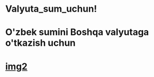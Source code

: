 # Valyuta_sum_uchun!
<h1>O'zbek sumini Boshqa valyutaga o'tkazish uchun<h1/>


[img2](https://user-images.githubusercontent.com/92303549/224968832-96cf65d2-8116-4b08-b735-87b7cdd25417.png)
